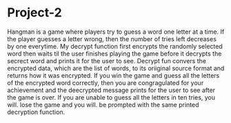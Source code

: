 # Project-2

Hangman is a game where players try to guess a word one letter at a time. If the player guesses a letter wrong, then the number of tries left decreases by one everytime. My decrypt function first encrypts the randomly selected word then waits til the user finishes playing the game before it decrypts the secrect word and prints it for the user to see. Decrypt fun convers the encrypted data, which are the list of words, to its oriiginal source format and returns how it was encrypted.  If you win the game and guess all the letters of the encrypted word correctly, then you are congragulated for your achievement and the deecrypted message prints for the user to see after the game is over. If you are unable to guess all the letters in ten tries, you will. lose the game and you will. be prompted with the same printed decryption function. 





